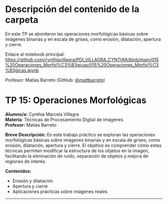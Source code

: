 # Descripción del contenido de la carpeta
En este TP se abordaron las operaciones morfológicas básicas sobre imágenes binarias y en escala de grises, como erosión, dilatación, apertura y cierre.

Enlace al notebook principal: https://github.com/cynthiavillagra/PDI_VILLAGRA_CYNTHIA/blob/main/015%20Operaciones_Morfol%C3%B3gicas/015%20Operaciones_Morfol%C3%B3gicas.ipynb

Profesor: Matías Barreto (GitHub: [@mattbarreto](https://github.com/mattbarreto))

# TP 15: Operaciones Morfológicas

**Alumno/a:** Cynthia Marcela Villagra  
**Materia:** Técnicas de Procesamiento Digital de Imágenes  
**Profesor:** Matías Barreto

**Breve Descripción:**
En este trabajo práctico se exploran las operaciones morfológicas básicas sobre imágenes binarias y en escala de grises, como erosión, dilatación, apertura y cierre. El objetivo es comprender cómo estas técnicas permiten modificar la estructura de los objetos en la imagen, facilitando la eliminación de ruido, separación de objetos y mejora de regiones de interés.

**Contenidos:**
- Erosión y dilatación
- Apertura y cierre
- Aplicaciones prácticas sobre imágenes reales

---
